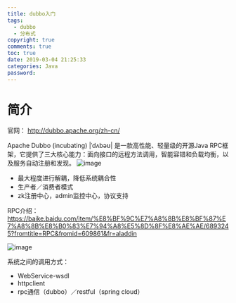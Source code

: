 ```yaml
---
title: dubbo入门
tags:
  - dubbo
  - 分布式
copyright: true
comments: true
toc: true
date: 2019-03-04 21:25:33
categories: Java
password:
---
```


# 简介
官网： http://dubbo.apache.org/zh-cn/

Apache Dubbo (incubating) |ˈdʌbəʊ| 是一款高性能、轻量级的开源Java RPC框架，它提供了三大核心能力：面向接口的远程方法调用，智能容错和负载均衡，以及服务自动注册和发现。
![image](/pub-images/dubbo原理.png)
* 最大程度进行解耦，降低系统耦合性
* 生产者／消费者模式 
* zk注册中心，admin监控中心，协议支持 

RPC介绍：https://baike.baidu.com/item/%E8%BF%9C%E7%A8%8B%E8%BF%87%E7%A8%8B%E8%B0%83%E7%94%A8%E5%8D%8F%E8%AE%AE/6893245?fromtitle=RPC&fromid=609861&fr=aladdin

![image](/pub-images/服务架构演变.png)

系统之间的调用方式：
* WebService-wsdl
* httpclient
* rpc通信（dubbo）／restful（spring cloud）

# 





